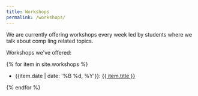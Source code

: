 ```yaml
---
title: Workshops 
permalink: /workshops/
---
```



We are currently offering workshops every week led by students where we talk about comp ling  related  topics.

Workshops we've offered:

{% for item in site.workshops %}
  <ul>
      <li>{{item.date | date: '%B %d, %Y'}}:  <a href="{{ item.url }}">{{ item.title }}</a></li>
  </ul>
{% endfor %}
